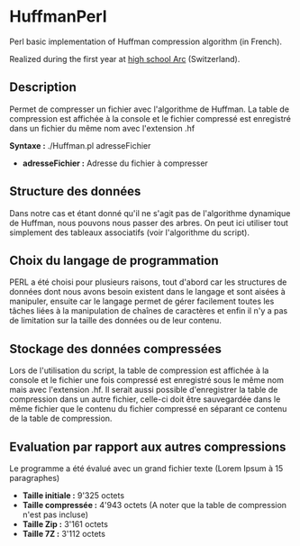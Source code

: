 ﻿HuffmanPerl
===========

Perl basic implementation of Huffman compression algorithm (in French). 

Realized during the first year at [high school Arc](http://www.he-arc.ch) (Switzerland).

Description
-----------
Permet de compresser un fichier avec l'algorithme de Huffman. La table de compression est affichée à la console et le fichier compressé est enregistré dans un fichier du même nom avec l'extension .hf

**Syntaxe :**  ./Huffman.pl   adresseFichier
* **adresseFichier :** Adresse du fichier à compresser

Structure des données
---------------------
Dans notre cas et étant donné qu'il ne s'agit pas de l'algorithme dynamique de Huffman, nous pouvons nous passer des arbres. On peut ici utiliser tout simplement des tableaux associatifs (voir l'algorithme du script).

Choix du langage de programmation
---------------------------------
PERL a été choisi pour plusieurs raisons, tout d'abord car les structures de données dont nous avons besoin existent dans le langage et sont aisées à manipuler, ensuite car le langage permet de gérer facilement toutes les tâches liées à la manipulation de chaînes de caractères et enfin il n'y a pas de limitation sur la taille des données ou de leur contenu.

Stockage des données compressées
--------------------------------
Lors de l'utilisation du script, la table de compression est affichée à la console et le fichier une fois compressé est enregistré sous le même nom mais avec l'extension .hf. Il serait aussi possible d'enregistrer la table de compression dans un autre fichier, celle-ci doit être sauvegardée dans le même fichier que le contenu du fichier compressé en séparant ce contenu de la table de compression.

Evaluation par rapport aux autres compressions
----------------------------------------------
Le programme a été évalué avec un grand fichier texte (Lorem Ipsum à 15 paragraphes)

* **Taille initiale :** 9'325 octets
* **Taille compressée :** 4'943 octets (A noter que la table de compression n'est pas incluse)
* **Taille Zip :** 3'161 octets
* **Taille 7Z :** 3'112 octets
